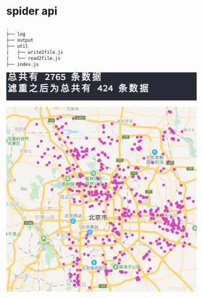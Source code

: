 # spider api


```
.
├── log  
├── output
├── util
|   ├── write2file.js
|   └── read2file.js
├── index.js

```


![show](./pic/show.png)

![result](./pic/20190108-170950.png)